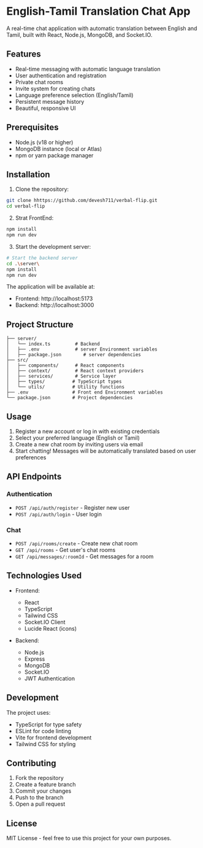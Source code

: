 # English-Tamil Translation Chat App

A real-time chat application with automatic translation between English and Tamil, built with React, Node.js, MongoDB, and Socket.IO.

## Features

- Real-time messaging with automatic language translation
- User authentication and registration
- Private chat rooms
- Invite system for creating chats
- Language preference selection (English/Tamil)
- Persistent message history
- Beautiful, responsive UI

## Prerequisites

- Node.js (v18 or higher)
- MongoDB instance (local or Atlas)
- npm or yarn package manager


## Installation

1. Clone the repository:

```bash
git clone hhttps://github.com/devesh711/verbal-flip.git
cd verbal-flip
```

2. Strat FrontEnd:

```bash
npm install
npm run dev
```

3. Start the development server:

```bash
# Start the backend server
cd .\server\
npm install
npm run dev
```

The application will be available at:
- Frontend: http://localhost:5173
- Backend: http://localhost:3000

## Project Structure

```
├── server/
│   └── index.ts         # Backend 
│   ├── .env             # server Environment variables
│   ├── package.json        # server dependencies
├── src/
│   ├── components/      # React components
│   ├── context/         # React context providers
│   ├── services/        # Service layer
│   ├── types/          # TypeScript types
│   └── utils/          # Utility functions
├── .env                # Front end Environment variables
└── package.json        # Project dependencies
```

## Usage

1. Register a new account or log in with existing credentials
2. Select your preferred language (English or Tamil)
3. Create a new chat room by inviting users via email
4. Start chatting! Messages will be automatically translated based on user preferences

## API Endpoints

### Authentication
- `POST /api/auth/register` - Register new user
- `POST /api/auth/login` - User login

### Chat
- `POST /api/rooms/create` - Create new chat room
- `GET /api/rooms` - Get user's chat rooms
- `GET /api/messages/:roomId` - Get messages for a room

## Technologies Used

- Frontend:
  - React
  - TypeScript
  - Tailwind CSS
  - Socket.IO Client
  - Lucide React (icons)

- Backend:
  - Node.js
  - Express
  - MongoDB
  - Socket.IO
  - JWT Authentication

## Development

The project uses:
- TypeScript for type safety
- ESLint for code linting
- Vite for frontend development
- Tailwind CSS for styling

## Contributing

1. Fork the repository
2. Create a feature branch
3. Commit your changes
4. Push to the branch
5. Open a pull request

## License

MIT License - feel free to use this project for your own purposes.